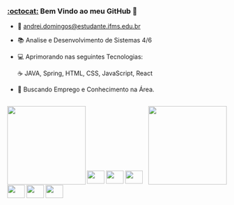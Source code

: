 ### <a href="https://github.com/oFerrari">:octocat:</a> Bem Vindo ao meu GitHub 👋

- 📩 andrei.domingos@estudante.ifms.edu.br
- 📚 Analise e Desenvolvimento de Sistemas 4/6
- 💻 Aprimorando nas seguintes Tecnologias:

  ☕ JAVA, Spring, HTML, CSS, JavaScript, React
- 💬 Buscando Emprego e Conhecimento na Área.


##

<div>
<img align="left" height="180em" src="https://github-readme-stats.vercel.app/api?username=oFerrari&show_icons=true&theme=radical&include_all_commits=true&count_private=true">
<img align="right" height="180em" src="https://github-readme-stats.vercel.app/api/top-langs/?username=oFerrari&layout=compact&&langs_count=16&theme=radical"/>
</div>


<br /><br /><br /><br /><br /><br /><br />

##

<div>
    <img height="30" width="40" src="https://raw.githubusercontent.com/jmnote/z-icons/master/svg/java.svg">
    <img height="30" width="40" src="https://cdn.jsdelivr.net/gh/devicons/devicon/icons/spring/spring-original.svg" />
    <img height="30" width="40" src="https://cdn.jsdelivr.net/gh/devicons/devicon/icons/html5/html5-original.svg" />  
    <img height="30" width="40" src="https://cdn.jsdelivr.net/gh/devicons/devicon/icons/css3/css3-original.svg" />    
    <img height="30" width="40" src="https://cdn.jsdelivr.net/gh/devicons/devicon/icons/javascript/javascript-original.svg" />    
    <img height="30" width="40" src="https://cdn.jsdelivr.net/gh/devicons/devicon/icons/react/react-original.svg" />
</div>
